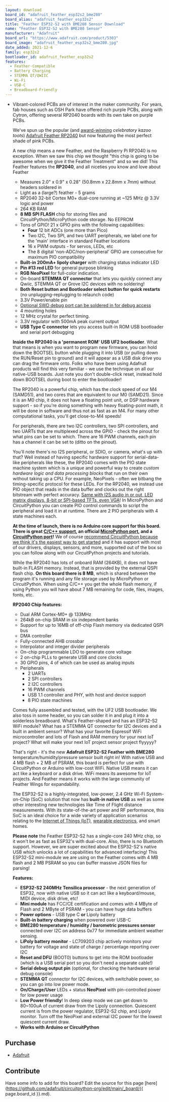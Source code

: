 ```yaml
---
layout: download
board_id: "adafruit_feather_esp32s2_bme280"
board_alias: "adafruit_feather_esp32s2"
title: "Feather ESP32-S2 with BME280 Sensor Download"
name: "Feather ESP32-S2 with BME280 Sensor"
manufacturer: "Adafruit"
board_url: "https://www.adafruit.com/product/5303"
board_image: "adafruit_feather_esp32s2_bme280.jpg"
date_added: 2021-12-6
family: esp32s2
bootloader_id: adafruit_feather_esp32s2
features:
  - Feather-Compatible
  - Battery Charging
  - STEMMA QT/QWIIC
  - Wi-Fi
  - USB-C
  - Breadboard-Friendly
---
```


- Vibrant-colored PCBs are of interest in the maker community. For years, fab houses such as OSH Park have offered rich purple PCBs, along with Cytron, offering several RP2040 boards with its own take on purple PCBs.

  We've spun up the popular (and [award-winning](https://www.tomshardware.com/reviews/adafruit-feather-rp2040) *celebratory kazoo toots*) [Adafruit Feather RP2040](http://www.adafruit.com/product/4884) but now featuring the most perfect shade of pink PCBs.

  A new chip means a new Feather, and the Raspberry Pi RP2040 is no exception. When we saw this chip we thought "this chip is going to be awesome when we give it the Feather Treatment" and so we did! This Feather features the **RP2040**, and all niceties you know and love about Feather

  - Measures 2.0" x 0.9" x 0.28" (50.8mm x 22.8mm x 7mm) without headers soldered in
  - Light as a (large?) feather - 5 grams
  - RP2040 32-bit Cortex M0+ dual-core running at ~125 MHz @ 3.3V logic and power
  - 264 KB RAM
  - **8 MB SPI FLASH** chip for storing files and CircuitPython/MicroPython code storage. No EEPROM
  - Tons of GPIO! 21 x GPIO pins with the following capabilities:
    - **Four** 12 bit ADCs (one more than Pico)
    - Two I2C, Two SPI, and two UART peripherals, we label one for the 'main' interface in standard Feather locations
    - 16 x PWM outputs - for servos, LEDs, etc
    - The 8 digital 'non-ADC/non-peripheral' GPIO are consecutive for maximum PIO compatibility
  - **Built-in 200mA+ lipoly charger** with charging status indicator LED
  - **Pin #13 red LED** for general purpose blinking
  - **RGB NeoPixel** for full-color indication.
  - On-board **STEMMA QT connector** that lets you quickly connect any Qwiic, STEMMA QT or Grove I2C devices with no soldering!
  - **Both Reset button and Bootloader select button for quick restarts** (no unplugging-replugging to relaunch code)
  - 3.3V Power/enable pin
  - [Optional SWD debug port can be soldered in for debug access](https://www.adafruit.com/product/752)
  - 4 mounting holes
  - 12 MHz crystal for perfect timing.
  - 3.3V regulator with 500mA peak current output
  - **USB Type C connector** lets you access built-in ROM USB bootloader and serial port debugging

  **Inside the RP2040 is a 'permanent ROM' USB UF2 bootloader**. What that means is when you want to program new firmware, you can hold down the BOOTSEL button while plugging it into USB (or pulling down the RUN/Reset pin to ground) and it will appear as a USB disk drive you can drag the firmware onto. Folks who have been using Adafruit products will find this very familiar - we use the technique on all our native-USB boards. Just note you don't double-click reset, instead hold down BOOTSEL during boot to enter the bootloader!

  The RP2040 is a powerful chip, which has the clock speed of our M4 (SAMD51), and two cores that are equivalent to our M0 (SAMD21). Since it is an M0 chip, it does not have a floating point unit, or DSP hardware support - so if you're doing something with heavy floating-point math, it will be done in software and thus not as fast as an M4. For many other computational tasks, you'll get close-to-M4 speeds!

  For peripherals, there are two I2C controllers, two SPI controllers, and two UARTs that are multiplexed across the GPIO - check the pinout for what pins can be set to which. There are 16 PWM channels, each pin has a channel it can be set to (ditto on the pinout).

  You'll note there's no I2S peripheral, or SDIO, or camera, what's up with that? Well instead of having specific hardware support for serial-data-like peripherals like these, the RP2040 comes with the PIO state machine system which is a unique and powerful way to create *custom hardware logic and data processing blocks* that run on their own without taking up a CPU. For example, NeoPixels - often we bitbang the timing-specific protocol for these LEDs. For the RP2040, we instead use PIO object that reads in the data buffer and clocks out the right bitstream with perfect accuracy. [Same with I2S audio in or out, LED matrix displays, 8-bit or SPI-based TFTs, even VGA](https://github.com/raspberrypi/pico-examples/tree/master/pio)! In MicroPython and CircuitPython you can create PIO control commands to script the peripheral and load it in at runtime. There are 2 PIO peripherals with 4 state machines each.

  **At the time of launch, there is no Arduino core support for this board. There is great [C/C++ support](https://github.com/raspberrypi/pico-sdk), an official [MicroPython port](https://github.com/micropython/micropython), and a [CircuitPython port](https://circuitpython.org/downloads)!** We of course [recommend CircuitPython because we think it's the easiest way to get started](https://learn.adafruit.com/welcome-to-circuitpython) and it has support with most of our drivers, displays, sensors, and more, supported out of the box so you can follow along with our CircuitPython projects and tutorials.

  While the RP2040 has lots of onboard RAM (264KB), it does not have built-in FLASH memory. Instead, that is provided by the external QSPI flash chip. **On this board there is 8 MB**, which is shared between the program it's running and any file storage used by MicroPython or CircuitPython. When using C/C++ you get the whole flash memory, if using Python you will have about 7 MB remaining for code, files, images, fonts, etc.

  **RP2040 Chip features:**

  - Dual ARM Cortex-M0+ @ 133MHz
  - 264kB on-chip SRAM in six independent banks
  - Support for up to 16MB of off-chip Flash memory via dedicated QSPI bus
  - DMA controller
  - Fully-connected AHB crossbar
  - Interpolator and integer divider peripherals
  - On-chip programmable LDO to generate core voltage
  - 2 on-chip PLLs to generate USB and core clocks
  - 30 GPIO pins, 4 of which can be used as analog inputs
  - Peripherals
    - 2 UARTs
    - 2 SPI controllers
    - 2 I2C controllers
    - 16 PWM channels
    - USB 1.1 controller and PHY, with host and device support
    - 8 PIO state machines

  Comes fully assembled and tested, with the UF2 USB bootloader. We also toss in some header, so you can solder it in and plug it into a solderless breadboard. What's Feather-shaped and has an ESP32-S2 WiFi module? What has a STEMMA QT connector for I2C devices and a built in ambient sensor? What has your favorite Espressif WiFi microcontroller and lots of Flash and RAM memory for your next IoT project? What will make your next IoT project sensor project flyyyyy?
  
  That's right - it's the new **Adafruit ESP32-S2 Feather with BME280** temperature/humidity/pressure sensor built right in! With native USB and 4 MB flash + 2 MB of PSRAM, this board is perfect for use with CircuitPython or Arduino with low-cost WiFi. Native USB means it can act like a keyboard or a disk drive. WiFi means its awesome for IoT projects. And Feather means it works with the large community of Feather Wings for expandability.
  
  The ESP32-S2 is a highly-integrated, low-power, 2.4 GHz Wi-Fi System-on-Chip (SoC) solution that now has **built-in native USB** as well as some other interesting new technologies like Time of Flight distance measurements. With its state-of-the-art power and RF performance, this SoC is an ideal choice for a wide variety of application scenarios relating to the [Internet of Things (IoT)](https://www.adafruit.com/category/342), [wearable electronics](https://www.adafruit.com/category/65), and smart homes.
  
  **Please note** the Feather ESP32-S2 has a single-core 240 MHz chip, so it won't be as fast as ESP32's with dual-core. Also, there is no Bluetooth support. However, we are super excited about the ESP32-S2's native USB which unlocks a lot of capabilities for advanced interfacing! This ESP32-S2 mini-module we are using on the Feather comes with 4 MB flash and 2 MB PSRAM so you can buffer massive JSON files for parsing!
  
  **Features:**
  
  - **ESP32-S2 240MHz Tensilica processor** - the next generation of ESP32, now with native USB so it can act like a keyboard/mouse, MIDI device, disk drive, etc!
  - **Mini module** has FCC/CE certification and comes with 4 MByte of Flash and 2 MByte of PSRAM - you can have huge data buffers
  - **Power options** - USB type C **or** Lipoly battery
  - **Built-in battery charging** when powered over USB-C
  - **BME280 temperature / humidity / barometric pressures sensor** connected over I2C on address 0x77 for immediate ambient weather sensing.
  - **LiPoly battery monitor** - LC709203 chip actively monitors your battery for voltage and state of charge / percentage reporting over I2C
  - **Reset and DFU** (BOOT0) buttons to get into the ROM bootloader (which is a USB serial port so you don't need a separate cable!)
  - **Serial debug output pin** (optional, for checking the hardware serial debug console)
  - **STEMMA QT** connector for I2C devices, with switchable power, so you can go into low power mode.
  - **On/Charge/User** LEDs + status **NeoPixel** with pin-controlled power for low power usage
  - **Low Power friendly**! In deep sleep mode we can get down to 80~100uA of current draw from the Lipoly connection. Quiescent current is from the power regulator, ESP32-S2 chip, and Lipoly monitor. Turn off the NeoPixel and external I2C power for the lowest quiescent current draw.
  - **Works with Arduino or CircuitPython**

## Purchase

* [Adafruit](https://www.adafruit.com/product/5303)

## Contribute

Have some info to add for this board? Edit the source for this page [here](https://github.com/adafruit/circuitpython-org/edit/main/_board/{{ page.board_id }}.md).

